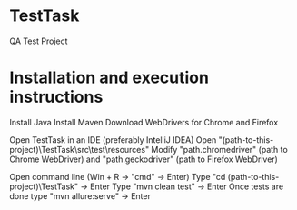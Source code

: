 # TestTask
QA Test Project

# Installation and execution instructions

Install Java
Install Maven
Download WebDrivers for Chrome and Firefox

Open TestTask in an IDE (preferably IntelliJ IDEA)
Open "(path-to-this-project)\TestTask\src\test\resources"
Modify "path.chromedriver" (path to Chrome WebDriver) and "path.geckodriver" (path to Firefox WebDriver)

Open command line (Win + R -> "cmd" -> Enter)
Type "cd (path-to-this-project)\TestTask" -> Enter
Type "mvn clean test" -> Enter
Once tests are done type "mvn allure:serve" -> Enter
